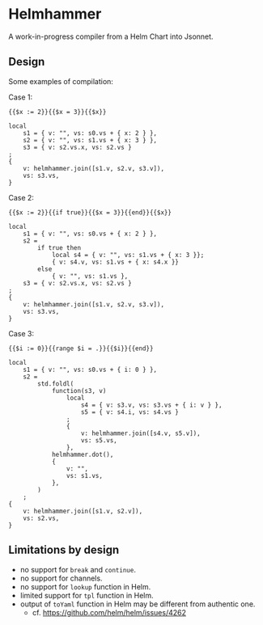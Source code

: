 # Helmhammer

A work-in-progress compiler from a Helm Chart into Jsonnet.

## Design

Some examples of compilation:

Case 1:

```
{{$x := 2}}{{$x = 3}}{{$x}}

local
    s1 = { v: "", vs: s0.vs + { x: 2 } },
    s2 = { v: "", vs: s1.vs + { x: 3 } },
    s3 = { v: s2.vs.x, vs: s2.vs }
;
{
    v: helmhammer.join([s1.v, s2.v, s3.v]),
    vs: s3.vs,
}
```

Case 2:

```
{{$x := 2}}{{if true}}{{$x = 3}}{{end}}{{$x}}

local
    s1 = { v: "", vs: s0.vs + { x: 2 } },
    s2 =
        if true then
            local s4 = { v: "", vs: s1.vs + { x: 3 }};
            { v: s4.v, vs: s1.vs + { x: s4.x }}
        else
            { v: "", vs: s1.vs },
    s3 = { v: s2.vs.x, vs: s2.vs }
;
{
    v: helmhammer.join([s1.v, s2.v, s3.v]),
    vs: s3.vs,
}
```

Case 3:

```
{{$i := 0}}{{range $i = .}}{{$i}}{{end}}

local
    s1 = { v: "", vs: s0.vs + { i: 0 } },
    s2 =
        std.foldl(
            function(s3, v)
                local
                    s4 = { v: s3.v, vs: s3.vs + { i: v } },
                    s5 = { v: s4.i, vs: s4.vs }
                ;
                {
                    v: helmhammer.join([s4.v, s5.v]),
                    vs: s5.vs,
                },
            helmhammer.dot(),
            {
                v: "",
                vs: s1.vs,
            },
        )
    ;
{
    v: helmhammer.join([s1.v, s2.v]),
    vs: s2.vs,
}
```

## Limitations by design

- no support for `break` and `continue`.
- no support for channels.
- no support for `lookup` function in Helm.
- limited support for `tpl` function in Helm.
- output of `toYaml` function in Helm may be different from authentic one.
  - cf. https://github.com/helm/helm/issues/4262
